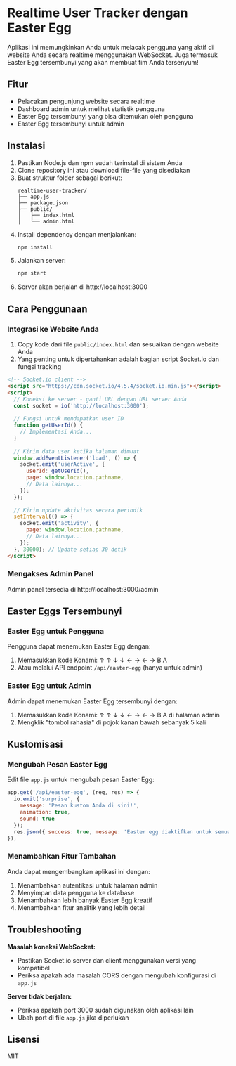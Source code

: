 # Realtime User Tracker dengan Easter Egg

Aplikasi ini memungkinkan Anda untuk melacak pengguna yang aktif di website Anda secara realtime menggunakan WebSocket. Juga termasuk Easter Egg tersembunyi yang akan membuat tim Anda tersenyum!

## Fitur

- Pelacakan pengunjung website secara realtime
- Dashboard admin untuk melihat statistik pengguna
- Easter Egg tersembunyi yang bisa ditemukan oleh pengguna
- Easter Egg tersembunyi untuk admin

## Instalasi

1. Pastikan Node.js dan npm sudah terinstal di sistem Anda
2. Clone repository ini atau download file-file yang disediakan
3. Buat struktur folder sebagai berikut:
   ```
   realtime-user-tracker/
   ├── app.js
   ├── package.json
   ├── public/
   │   ├── index.html
   │   └── admin.html
   ```
4. Install dependency dengan menjalankan:
   ```bash
   npm install
   ```
5. Jalankan server:
   ```bash
   npm start
   ```
6. Server akan berjalan di http://localhost:3000

## Cara Penggunaan

### Integrasi ke Website Anda

1. Copy kode dari file `public/index.html` dan sesuaikan dengan website Anda
2. Yang penting untuk dipertahankan adalah bagian script Socket.io dan fungsi tracking

```html
<!-- Socket.io client -->
<script src="https://cdn.socket.io/4.5.4/socket.io.min.js"></script>
<script>
  // Koneksi ke server - ganti URL dengan URL server Anda
  const socket = io('http://localhost:3000');
  
  // Fungsi untuk mendapatkan user ID
  function getUserId() {
    // Implementasi Anda...
  }
  
  // Kirim data user ketika halaman dimuat
  window.addEventListener('load', () => {
    socket.emit('userActive', {
      userId: getUserId(),
      page: window.location.pathname,
      // Data lainnya...
    });
  });
  
  // Kirim update aktivitas secara periodik
  setInterval(() => {
    socket.emit('activity', {
      page: window.location.pathname,
      // Data lainnya...
    });
  }, 30000); // Update setiap 30 detik
</script>
```

### Mengakses Admin Panel

Admin panel tersedia di http://localhost:3000/admin

## Easter Eggs Tersembunyi

### Easter Egg untuk Pengguna

Pengguna dapat menemukan Easter Egg dengan:
1. Memasukkan kode Konami: ↑ ↑ ↓ ↓ ← → ← → B A
2. Atau melalui API endpoint `/api/easter-egg` (hanya untuk admin)

### Easter Egg untuk Admin

Admin dapat menemukan Easter Egg tersembunyi dengan:
1. Memasukkan kode Konami: ↑ ↑ ↓ ↓ ← → ← → B A di halaman admin
2. Mengklik "tombol rahasia" di pojok kanan bawah sebanyak 5 kali

## Kustomisasi

### Mengubah Pesan Easter Egg

Edit file `app.js` untuk mengubah pesan Easter Egg:

```javascript
app.get('/api/easter-egg', (req, res) => {
  io.emit('surprise', { 
    message: 'Pesan kustom Anda di sini!',
    animation: true,
    sound: true
  });
  res.json({ success: true, message: 'Easter egg diaktifkan untuk semua user!' });
});
```

### Menambahkan Fitur Tambahan

Anda dapat mengembangkan aplikasi ini dengan:
1. Menambahkan autentikasi untuk halaman admin
2. Menyimpan data pengguna ke database
3. Menambahkan lebih banyak Easter Egg kreatif
4. Menambahkan fitur analitik yang lebih detail

## Troubleshooting

**Masalah koneksi WebSocket:**
- Pastikan Socket.io server dan client menggunakan versi yang kompatibel
- Periksa apakah ada masalah CORS dengan mengubah konfigurasi di `app.js`

**Server tidak berjalan:**
- Periksa apakah port 3000 sudah digunakan oleh aplikasi lain
- Ubah port di file `app.js` jika diperlukan

## Lisensi

MIT